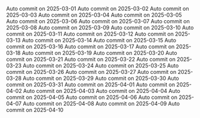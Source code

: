 
Auto commit on 2025-03-01
Auto commit on 2025-03-02
Auto commit on 2025-03-03
Auto commit on 2025-03-04
Auto commit on 2025-03-05
Auto commit on 2025-03-06
Auto commit on 2025-03-07
Auto commit on 2025-03-08
Auto commit on 2025-03-09
Auto commit on 2025-03-10
Auto commit on 2025-03-11
Auto commit on 2025-03-12
Auto commit on 2025-03-13
Auto commit on 2025-03-14
Auto commit on 2025-03-15
Auto commit on 2025-03-16
Auto commit on 2025-03-17
Auto commit on 2025-03-18
Auto commit on 2025-03-19
Auto commit on 2025-03-20
Auto commit on 2025-03-21
Auto commit on 2025-03-22
Auto commit on 2025-03-23
Auto commit on 2025-03-24
Auto commit on 2025-03-25
Auto commit on 2025-03-26
Auto commit on 2025-03-27
Auto commit on 2025-03-28
Auto commit on 2025-03-29
Auto commit on 2025-03-30
Auto commit on 2025-03-31
Auto commit on 2025-04-01
Auto commit on 2025-04-02
Auto commit on 2025-04-03
Auto commit on 2025-04-04
Auto commit on 2025-04-05
Auto commit on 2025-04-06
Auto commit on 2025-04-07
Auto commit on 2025-04-08
Auto commit on 2025-04-09
Auto commit on 2025-04-10

